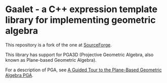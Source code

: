 # Gaalet - a C++ expression template library for implementing geometric algebra

This repository is a fork of the one at [SourceForge](https://sourceforge.net/projects/gaalet/).

This library has support for PGA3D (Projective Geometric Algebra, also known as
Plane-based Geometric Algebra).  

For a description of PGA, see
[A Guided Tour to the Plane-Based Geometric Algebra PGA](https://bivector.net/PGA4CS.html).
